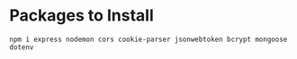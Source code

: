 # Packages to Install

```
npm i express nodemon cors cookie-parser jsonwebtoken bcrypt mongoose dotenv

```